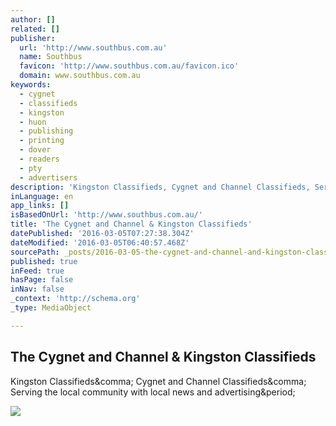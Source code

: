```yaml
---
author: []
related: []
publisher:
  url: 'http://www.southbus.com.au'
  name: Southbus
  favicon: 'http://www.southbus.com.au/favicon.ico'
  domain: www.southbus.com.au
keywords:
  - cygnet
  - classifieds
  - kingston
  - huon
  - publishing
  - printing
  - dover
  - readers
  - pty
  - advertisers
description: 'Kingston Classifieds, Cygnet and Channel Classifieds, Serving the local community with local news and advertising.'
inLanguage: en
app_links: []
isBasedOnUrl: 'http://www.southbus.com.au/'
title: 'The Cygnet and Channel & Kingston Classifieds'
datePublished: '2016-03-05T07:27:38.304Z'
dateModified: '2016-03-05T06:40:57.468Z'
sourcePath: _posts/2016-03-05-the-cygnet-and-channel-and-kingston-classifieds.md
published: true
inFeed: true
hasPage: false
inNav: false
_context: 'http://schema.org'
_type: MediaObject

---
```

<article style=""><h1>The Cygnet and Channel &amp; Kingston Classifieds</h1><p>Kingston Classifieds&amp;comma; Cygnet and Channel Classifieds&amp;comma; Serving the local community with local news and advertising&amp;period;</p><img src="http://www.southbus.com.au/images/bannerweb.jpg" /></article>